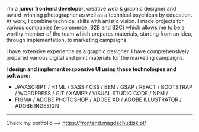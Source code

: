I’m a <strong>junior frontend developer</strong>, creative web & graphic designer and award-winning photographer as well as a technical psychican by education. At work, I combine technical skills with artistic vision. I made projects for various companies (e-commerce, B2B and B2C) which allows me to be a worthy member of the team which prepares materials, starting from an idea, through implementation, to marketing campaigns.

I have extensive experience as a graphic designer. I have comprehensively prepared various digital and print materials for the marketing campaigns.

<strong>I design and implement responsive UI using these technologies and software:</strong>

- JAVASCRIPT / HTML / SASS / CSS / BEM / GSAP / REACT / BOOTSTRAP / WORDPRESS / GIT / XAMPP / VISUAL STUDIO CODE / NPM / 
- FIGMA / ADOBE PHOTOSHOP / ADOBE XD / ADOBE ILLUSTRATOR / ADOBE INDESIGN

---------
Check my portfolio --> https://frontend.magdachudzik.pl/
